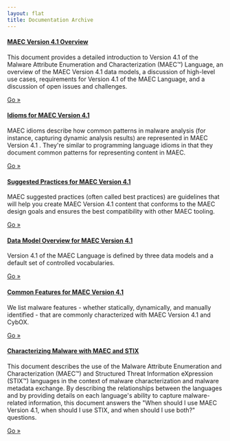 ```yaml
---
layout: flat
title: Documentation Archive
---
```


<div class="row">
  <div class="col-md-6">
  	<div class="well">
      <h4><a href="overview/MAEC_Overview.pdf">MAEC Version 4.1 Overview</a></h4>
      <p>This document provides a detailed introduction to Version 4.1 of the Malware Attribute Enumeration and Characterization (MAEC™) Language, an overview of the MAEC Version 4.1 data models, a discussion of high-level use cases, requirements for Version 4.1 of the MAEC Language, and a discussion of open issues and challenges.</p>
      <a class="btn btn-primary" href="overview/MAEC_Overview.pdf">Go »</a>
    </div>
    <div class="well">
      <h4><a href="idioms">Idioms for MAEC Version 4.1</a></h4>
      <p>MAEC idioms describe how common patterns in malware analysis (for instance, capturing dynamic analysis results) are represented in MAEC Version 4.1 . They're similar to programming language idioms in that they document common patterns for representing content in MAEC.</p>
      <a class="btn btn-primary" href="idioms">Go »</a>
    </div>
    <div class="well">
      <h4><a href="suggested_practices">Suggested Practices for MAEC Version 4.1</a></h4>
      <p>MAEC suggested practices (often called best practices) are guidelines that will help you create MAEC Version 4.1 content that conforms to the MAEC design goals and ensures the best compatibility with other MAEC tooling.</p>
      <a class="btn btn-primary" href="suggested_practices">Go »</a>
    </div>
  </div>
  <div class="col-md-6">
	<div class="well">
      <h4><a href="data_model_overview">Data Model Overview for MAEC Version 4.1</a></h4>
      <p>Version 4.1 of the MAEC Language is defined by three data models and a default set of controlled vocabularies.</p>
      <a class="btn btn-primary" href="data_model_overview">Go »</a>
    </div>
	<div class="well">
      <h4><a href="common_features">Common Features for MAEC Version 4.1</a></h4>
      <p>We list malware features - whether statically, dynamically, and manually identified - that are commonly characterized with MAEC Version 4.1 and CybOX.</p>
      <a class="btn btn-primary" href="common_features">Go »</a>
    </div>
	<div class="well">
      <h4><a href="characterize_malware/Characterizing_Malware_MAEC_and_STIX_v1.0.pdf">Characterizing Malware with MAEC and STIX</a></h4>
      <p>This document describes the use of the Malware Attribute Enumeration and Characterization (MAEC™) and Structured Threat Information eXpression (STIX™) languages in the context of malware characterization and malware metadata exchange. By describing the relationships between the languages and by providing details on each language's ability to capture malware-related information, this document answers the "When should I use MAEC Version 4.1, when should I use STIX, and when should I use both?" questions.</p>
      <a class="btn btn-primary" href="characterize_malware/Characterizing_Malware_MAEC_and_STIX_v1.0.pdf">Go »</a>
    </div>
  </div>
</div>
